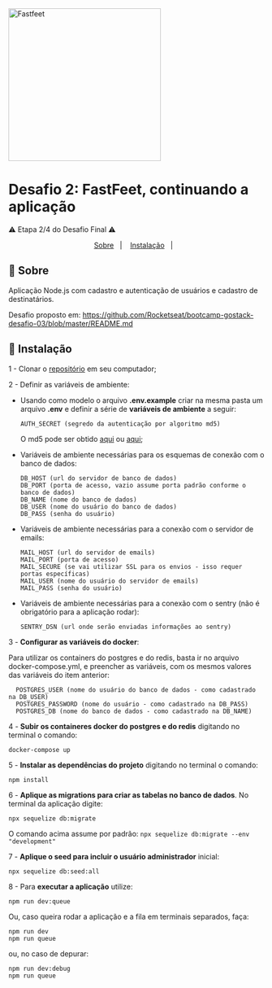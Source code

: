 <img alt="Fastfeet" title="Fastfeet" src="https://github.com/Rocketseat/bootcamp-gostack-desafio-02/raw/master/.github/logo.png" width="300px" style="max-width:100%;">

# Desafio 2: FastFeet, continuando a aplicação
⚠️ Etapa 2/4 do Desafio Final ⚠️


<p align="center">
  <a href="#-sobre">Sobre</a>&nbsp;&nbsp;&nbsp;|&nbsp;&nbsp;&nbsp;
  <a href="#-instalação">Instalação</a>&nbsp;&nbsp;&nbsp;|&nbsp;&nbsp;&nbsp;
</p>


## 🚀 **Sobre**
Aplicação Node.js com cadastro e autenticação de usuários e cadastro de destinatários.

Desafio proposto em: https://github.com/Rocketseat/bootcamp-gostack-desafio-03/blob/master/README.md

## 🚀 **Instalação**
1 - Clonar o <a href="https://github.com/MateusTymoniuk/bootcamp-gostack-desafio-03">repositório</a> em seu computador;

2 - Definir as variáveis de ambiente:

  - Usando como modelo o arquivo **.env.example** criar na mesma pasta um arquivo **.env** e definir a série de **variáveis de ambiente** a seguir:

        AUTH_SECRET (segredo da autenticação por algoritmo md5)

    O md5 pode ser obtido <a href="https://www.md5online.org/">aqui</a> ou <a href="https://www.md5hashgenerator.com/">aqui</a>;

  - Variáveis de ambiente necessárias para os esquemas de conexão com o banco de dados:

        DB_HOST (url do servidor de banco de dados)
        DB_PORT (porta de acesso, vazio assume porta padrão conforme o banco de dados)
        DB_NAME (nome do banco de dados)
        DB_USER (nome do usuário do banco de dados)
        DB_PASS (senha do usuário)

  - Variáveis de ambiente necessárias para a conexão com o servidor de emails:

        MAIL_HOST (url do servidor de emails)
        MAIL_PORT (porta de acesso)
        MAIL_SECURE (se vai utilizar SSL para os envios - isso requer portas específicas)
        MAIL_USER (nome do usuário do servidor de emails)
        MAIL_PASS (senha do usuário)

  - Variáveis de ambiente necessárias para a conexão com o sentry (não é obrigatório para a aplicação rodar):

        SENTRY_DSN (url onde serão enviadas informações ao sentry)

3 - **Configurar as variáveis do docker**:

  Para utilizar os containers do postgres e do redis, basta ir no arquivo docker-compose.yml, e preencher as variáveis, com os mesmos valores das variáveis do item anterior:

      POSTGRES_USER (nome do usuário do banco de dados - como cadastrado na DB_USER)
      POSTGRES_PASSWORD (nome do usuário - como cadastrado na DB_PASS)
      POSTGRES_DB (nome do banco de dados - como cadastrado na DB_NAME)

4 - **Subir os containeres docker do postgres e do redis** digitando no terminal o comando:

    docker-compose up

5 - **Instalar as dependências do projeto** digitando no terminal o comando:

    npm install

6 - **Aplique as migrations para criar as tabelas no banco de dados**. No terminal da aplicação digite:

    npx sequelize db:migrate

  O comando acima assume por padrão: `npx sequelize db:migrate --env "development"`

7 - **Aplique o seed para incluir o usuário administrador** inicial:

    npx sequelize db:seed:all

8 - Para **executar a aplicação** utilize:

    npm run dev:queue

Ou, caso queira rodar a aplicação e a fila em terminais separados, faça:

    npm run dev
    npm run queue

ou, no caso de depurar:

    npm run dev:debug
    npm run queue
